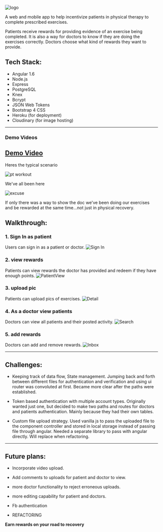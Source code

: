 
![logo](readme/recovery_logo.png)

A web and mobile app to help incentivize patients in physical therapy to complete prescribed exercises.

Patients receive rewards for providing evidence of an exercise being completed. It is also a way for doctors to know if they are doing the exercises correctly. Doctors choose what kind of rewards they want to provide.  

## Tech Stack:

- Angular 1.6
- Node.js
- Express
- PostgreSQL
- Knex
- Bcrypt
- JSON Web Tokens
- Bootstrap 4 CSS
- Heroku (for deployment)
- Cloudinary (for image hosting)

---
### Demo Videos

[Demo Video](http://slides.com/cocomjolk/deck/live#/1)
---

Heres the typical scenario

![pt workout](readme/pt_workout.png)

We've all been here

![excuse](readme/excuse.png)

If only there was a way to show the doc we've been doing our exercises and be rewarded at the same time...not just in physical recovery.

## Walkthrough:
### 1. Sign In as patient
Users can sign in as a patient or doctor.
![Sign In](readme/user_login.png)



### 2. view rewards
Patients can view rewards the doctor has provided and redeem if they have enough points.
![PatientView](readme/user_view_rewards.png)


### 3. upload pic
Patients can upload pics of exercises.
![Detail](readme/user_upload_pic.png)


### 4. As a doctor view patients
Doctors can view all patients and their posted activity.
![Search](readme/doc_view_patients.png)


### 5. add rewards
Doctors can add and remove rewards.
![Inbox](readme/doc_add_reward.png)

---
## Challenges:

- Keeping track of data flow, State management.
  Jumping back and forth between different files for authentication and verification and using ui router was convoluted at first. Became more clear after the paths were established.

- Token based authentication with multiple account types.
  Originally wanted just one, but decided to make two paths and routes for doctors and patients authentication. Mainly because they had their own tables.

- Custom file upload strategy.
  Used vanilla js to pass the uploaded file to the component controller and stored in local storage instead of passing file through angular. Needed a separate library to pass with angular directly. Will replace when refactoring.

---
## Future plans:

- Incorporate video upload.

- Add comments to uploads for patient and doctor to view.

- more doctor functionality to reject erroneous uploads.

- more editing capability for patient and doctors.

- Fb authentication

- REFACTORING


**Earn rewards on your road to recovery**
